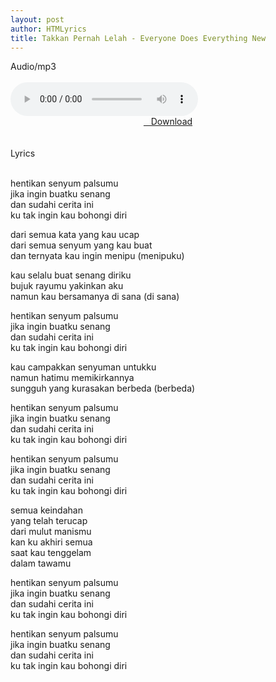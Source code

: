 ```yaml
---
layout: post
author: HTMLyrics
title: Takkan Pernah Lelah - Everyone Does Everything New
---
```


<div class="htl">Audio/mp3</div><br />

<audio class='js-player' controls>
<source src="https://drive.google.com/uc?authuser=0&id=1u-vvJb_vsQXVfUxPDHXNzrZOciMDZrHi&export=download" type="audio/mp3">
</audio><br />

<center>
<a href="https://drive.google.com/uc?authuser=0&id=1u-vvJb_vsQXVfUxPDHXNzrZOciMDZrHi&export=download"><i class="fa fa-caret-down" aria-hidden="true"></i>&nbsp; &nbsp;Download</a>
</center><br />
<br />

<div class="htl">Lyrics</div><br />

hentikan senyum palsumu<br />
jika ingin buatku senang<br />
dan sudahi cerita ini<br />
ku tak ingin kau bohongi diri<br />

dari semua kata yang kau ucap<br />
dari semua senyum yang kau buat<br />
dan ternyata kau ingin menipu (menipuku)<br />

kau selalu buat senang diriku<br />
bujuk rayumu yakinkan aku<br />
namun kau bersamanya di sana (di sana)<br />

hentikan senyum palsumu<br />
jika ingin buatku senang<br />
dan sudahi cerita ini<br />
ku tak ingin kau bohongi diri<br />

kau campakkan senyuman untukku<br />
namun hatimu memikirkannya<br />
sungguh yang kurasakan berbeda (berbeda)<br />

hentikan senyum palsumu<br />
jika ingin buatku senang<br />
dan sudahi cerita ini<br />
ku tak ingin kau bohongi diri<br />

hentikan senyum palsumu<br />
jika ingin buatku senang<br />
dan sudahi cerita ini<br />
ku tak ingin kau bohongi diri<br />

semua keindahan<br />
yang telah terucap<br />
dari mulut manismu<br />
kan ku akhiri semua<br />
saat kau tenggelam<br />
dalam tawamu<br />

hentikan senyum palsumu<br />
jika ingin buatku senang<br />
dan sudahi cerita ini<br />
ku tak ingin kau bohongi diri<br />

hentikan senyum palsumu<br />
jika ingin buatku senang<br />
dan sudahi cerita ini<br />
ku tak ingin kau bohongi diri

